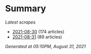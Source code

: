 # Summary
*Latest scrapes*
* [2021-08-30](https://github.com/nuuuwan/news_lk/blob/data/news_lk.2021-08-30.json) (174 articles)
* [2021-08-31](https://github.com/nuuuwan/news_lk/blob/data/news_lk.2021-08-31.json) (89 articles)

*Generated at 05:10PM, August 31, 2021*